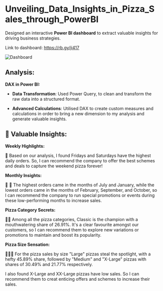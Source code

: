 # Unveiling_Data_Insights_in_Pizza_Sales_through_PowerBI

Designed an interactive **Power BI dashboard** to extract valuable insights for driving business strategies.

Link to dashboard: https://rb.gy/ji417

![Dashboard](https://github.com/AbhishekTheAnalyst/Unveiling_Data_Insights_in_Pizza_Sales_through_PowerBI/assets/109465334/9e2ed3f5-6eab-43e5-8f01-4f596455ec68)

**Analysis:**
--------------------------------------------------------------------------------------------------------------------------

**DAX in Power BI:** 

- **Data Transformation**: Used Power Query, to clean and transform the raw data into a structured format.
  
- **Advanced Calculations**: Utilised DAX to create custom measures and calculations in order to bring a new dimension to my analysis and generate valuable insights.


**🔑 Valuable Insights:**
--------------------------------------------------------------------------------------------------------------------------

**Weekly Highlights:**

🎉 Based on our analysis, I found Fridays and Saturdays have the highest daily orders. So, I can recommend the company to offer the best schemes and deals to capture the weekend pizza forever!

**Monthly Insights:**

📆 🍕 The highest orders came in the months of July and January, while the lowest orders came in the months of February, September, and October, so I can recommend the company to run special promotions or events during these low-performing months to increase sales.

**Pizza Category Secrets:**

🍕🥇 Among all the pizza categories, Classic is the champion with a mouthwatering share of 26.91%. It's a clear favourite amongst our customers, so I can recommend them to explore new variations or promotions to maintain and boost its popularity.

**Pizza Size Sensation:**

🍕🍕🍕 For the pizza sales by size "Large" pizzas steal the spotlight, with a hefty 45.89% share, followed by "Medium" and "X-Large" pizzas with shares of 30.49% and 21.77% respectively.

I also found X-Large and XX-Large pizzas have low sales. So I can recommend them to creat enticing offers and schemes to increase their sales.
